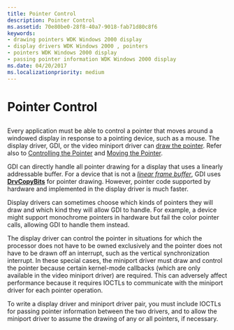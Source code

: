 ```yaml
---
title: Pointer Control
description: Pointer Control
ms.assetid: 70e80be0-28f8-40a7-9018-fab71d80c8f6
keywords:
- drawing pointers WDK Windows 2000 display
- display drivers WDK Windows 2000 , pointers
- pointers WDK Windows 2000 display
- passing pointer information WDK Windows 2000 display
ms.date: 04/20/2017
ms.localizationpriority: medium
---
```


# Pointer Control


## <span id="ddk_pointer_control_gg"></span><span id="DDK_POINTER_CONTROL_GG"></span>


Every application must be able to control a pointer that moves around a windowed display in response to a pointing device, such as a mouse. The display driver, GDI, or the video miniport driver can [draw the pointer](pointer-drawing.md). Refer also to [Controlling the Pointer](controlling-the-pointer--drvsetpointershape.md) and [Moving the Pointer](moving-the-pointer--drvmovepointer.md).

GDI can directly handle all pointer drawing for a display that uses a linearly addressable buffer. For a device that is not a [*linear frame buffer*](https://msdn.microsoft.com/library/windows/hardware/ff556305#wdkgloss-linear-frame-buffer), GDI uses [**DrvCopyBits**](https://msdn.microsoft.com/library/windows/hardware/ff556182) for pointer drawing. However, pointer code supported by hardware and implemented in the display driver is much faster.

Display drivers can sometimes choose which kinds of pointers they will draw and which kind they will allow GDI to handle. For example, a device might support monochrome pointers in hardware but fail the color pointer calls, allowing GDI to handle them instead.

The display driver can control the pointer in situations for which the processor does not have to be owned exclusively and the pointer does not have to be drawn off an interrupt, such as the vertical synchronization interrupt. In these special cases, the miniport driver must draw and control the pointer because certain kernel-mode callbacks (which are only available in the video miniport driver) are required. This can adversely affect performance because it requires IOCTLs to communicate with the miniport driver for each pointer operation.

To write a display driver and miniport driver pair, you must include IOCTLs for passing pointer information between the two drivers, and to allow the miniport driver to assume the drawing of any or all pointers, if necessary.

 

 





